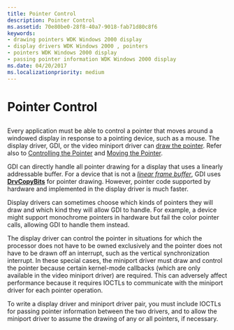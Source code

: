 ```yaml
---
title: Pointer Control
description: Pointer Control
ms.assetid: 70e80be0-28f8-40a7-9018-fab71d80c8f6
keywords:
- drawing pointers WDK Windows 2000 display
- display drivers WDK Windows 2000 , pointers
- pointers WDK Windows 2000 display
- passing pointer information WDK Windows 2000 display
ms.date: 04/20/2017
ms.localizationpriority: medium
---
```


# Pointer Control


## <span id="ddk_pointer_control_gg"></span><span id="DDK_POINTER_CONTROL_GG"></span>


Every application must be able to control a pointer that moves around a windowed display in response to a pointing device, such as a mouse. The display driver, GDI, or the video miniport driver can [draw the pointer](pointer-drawing.md). Refer also to [Controlling the Pointer](controlling-the-pointer--drvsetpointershape.md) and [Moving the Pointer](moving-the-pointer--drvmovepointer.md).

GDI can directly handle all pointer drawing for a display that uses a linearly addressable buffer. For a device that is not a [*linear frame buffer*](https://msdn.microsoft.com/library/windows/hardware/ff556305#wdkgloss-linear-frame-buffer), GDI uses [**DrvCopyBits**](https://msdn.microsoft.com/library/windows/hardware/ff556182) for pointer drawing. However, pointer code supported by hardware and implemented in the display driver is much faster.

Display drivers can sometimes choose which kinds of pointers they will draw and which kind they will allow GDI to handle. For example, a device might support monochrome pointers in hardware but fail the color pointer calls, allowing GDI to handle them instead.

The display driver can control the pointer in situations for which the processor does not have to be owned exclusively and the pointer does not have to be drawn off an interrupt, such as the vertical synchronization interrupt. In these special cases, the miniport driver must draw and control the pointer because certain kernel-mode callbacks (which are only available in the video miniport driver) are required. This can adversely affect performance because it requires IOCTLs to communicate with the miniport driver for each pointer operation.

To write a display driver and miniport driver pair, you must include IOCTLs for passing pointer information between the two drivers, and to allow the miniport driver to assume the drawing of any or all pointers, if necessary.

 

 





